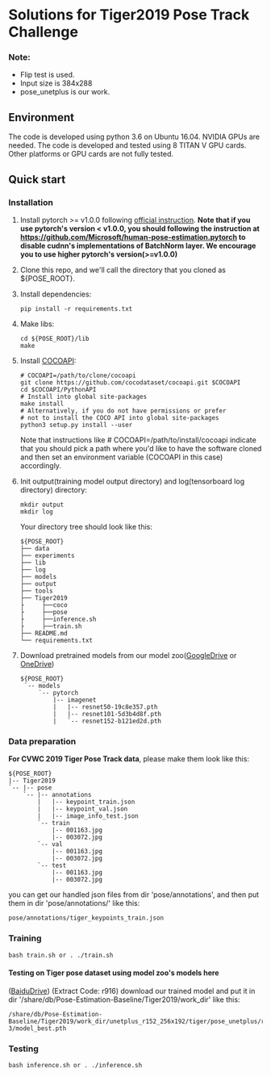 # Solutions for Tiger2019 Pose Track Challenge

### Note:
- Flip test is used.
- Input size is 384x288
- pose_unetplus is our work.


## Environment
The code is developed using python 3.6 on Ubuntu 16.04. NVIDIA GPUs are needed. The code is developed and tested using 8 TITAN V GPU cards. Other platforms or GPU cards are not fully tested.

## Quick start
### Installation
1. Install pytorch >= v1.0.0 following [official instruction](https://pytorch.org/).
   **Note that if you use pytorch's version < v1.0.0, you should following the instruction at <https://github.com/Microsoft/human-pose-estimation.pytorch> to disable cudnn's implementations of BatchNorm layer. We encourage you to use higher pytorch's version(>=v1.0.0)**
2. Clone this repo, and we'll call the directory that you cloned as ${POSE_ROOT}.
3. Install dependencies:
   ```
   pip install -r requirements.txt
   ```
4. Make libs:
   ```
   cd ${POSE_ROOT}/lib
   make
   ```
5. Install [COCOAPI](https://github.com/cocodataset/cocoapi):
   ```
   # COCOAPI=/path/to/clone/cocoapi
   git clone https://github.com/cocodataset/cocoapi.git $COCOAPI
   cd $COCOAPI/PythonAPI
   # Install into global site-packages
   make install
   # Alternatively, if you do not have permissions or prefer
   # not to install the COCO API into global site-packages
   python3 setup.py install --user
   ```
   Note that instructions like # COCOAPI=/path/to/install/cocoapi indicate that you should pick a path where you'd like to have the software cloned and then set an environment variable (COCOAPI in this case) accordingly.
4. Init output(training model output directory) and log(tensorboard log directory) directory:

   ```
   mkdir output 
   mkdir log
   ```

   Your directory tree should look like this:

   ```
   ${POSE_ROOT}
   ├── data
   ├── experiments
   ├── lib
   ├── log
   ├── models
   ├── output
   ├── tools 
   ├── Tiger2019
   ├     ├──coco
   ├     ├──pose
   ├     ├──inference.sh
   ├     ├──train.sh
   ├── README.md
   └── requirements.txt
   ```

6. Download pretrained models from our model zoo([GoogleDrive](https://drive.google.com/drive/folders/1hOTihvbyIxsm5ygDpbUuJ7O_tzv4oXjC?usp=sharing) or [OneDrive](https://1drv.ms/f/s!AhIXJn_J-blW231MH2krnmLq5kkQ))
   ```
   ${POSE_ROOT}
    `-- models
        `-- pytorch
            |-- imagenet
            |   |-- resnet50-19c8e357.pth
            |   |-- resnet101-5d3b4d8f.pth
            |   `-- resnet152-b121ed2d.pth

   ```
   
### Data preparation
**For CVWC 2019 Tiger Pose Track data**, please make them look like this:
```
${POSE_ROOT}
|-- Tiger2019
`-- |-- pose
    `-- |-- annotations
        |   |-- keypoint_train.json
        |   |-- keypoint_val.json
        |   |-- image_info_test.json
        `-- train
            |-- 001163.jpg
            |-- 003072.jpg
        `-- val
            |-- 001163.jpg
            |-- 003072.jpg
        `-- test
            |-- 001163.jpg
            |-- 003072.jpg
```
you can get our handled json files from dir 'pose/annotations', and then put them in dir 'pose/annotations/' like this:
```
pose/annotations/tiger_keypoints_train.json
```

### Training
```
bash train.sh or . ./train.sh
```

#### Testing on Tiger pose dataset using model zoo's models here
([BaiduDrive](https://pan.baidu.com/s/15r5aL6j94R0Nc0rWNnDO8Q)) (Extract Code: r916)
download our trained model and put it in dir '/share/db/Pose-Estimation-Baseline/Tiger2019/work_dir' like this:
```
/share/db/Pose-Estimation-Baseline/Tiger2019/work_dir/unetplus_r152_256x192/tiger/pose_unetplus/res152_384x288_d256x3_adam_lr1e-3/model_best.pth
```
### Testing

```
bash inference.sh or . ./inference.sh
```





